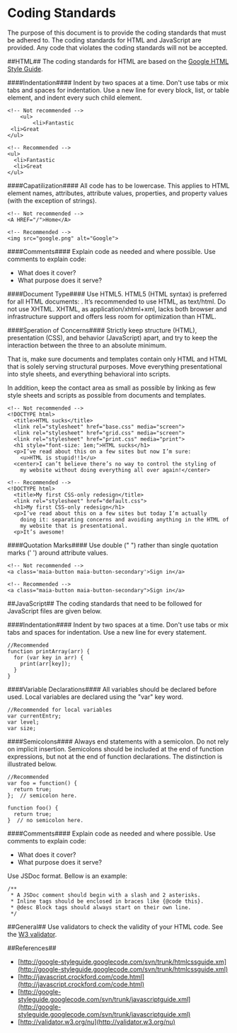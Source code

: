 Coding Standards
===============
The purpose of this document is to provide the coding standards that must be adhered to. The coding standards for HTML and JavaScript are provided. Any code that violates the coding standards will not be accepted.

##HTML##
The coding standards for HTML are based on the [Google HTML Style Guide](http://google-styleguide.googlecode.com/svn/trunk/htmlcssguide.xml).

####Indentation####
Indent by two spaces at a time. Don't use tabs or mix tabs and spaces for indentation. Use a new line for every block, list, or table element, and indent every such child element. 

	<!-- Not recommended -->
	 	<ul>
  	  		<li>Fantastic
     <li>Great
	</ul>

	<!-- Recommended -->
	<ul>
  	  <li>Fantastic
  	  <li>Great
	</ul>	

####Capatilization####
All code has to be lowercase. This applies to HTML element names, attributes, attribute values, properties, and property values (with the exception of strings). 

	<!-- Not recommended -->
	<A HREF="/">Home</A>
	
	<!-- Recommended -->
	<img src="google.png" alt="Google">

####Comments####
Explain code as needed and where possible. Use comments to explain code: 

- What does it cover?
- What purpose does it serve?

####Document Type####
Use HTML5. HTML5 (HTML syntax) is preferred for all HTML documents: <!DOCTYPE html>. It’s recommended to use HTML, as text/html. Do not use XHTML. XHTML, as application/xhtml+xml, lacks both browser and infrastructure support and offers less room for optimization than HTML.

####Speration of Concerns####
 Strictly keep structure (HTML), presentation (CSS), and behavior (JavaScript) apart, and try to keep the interaction between the three to an absolute minimum.

That is, make sure documents and templates contain only HTML and HTML that is solely serving structural purposes. Move everything presentational into style sheets, and everything behavioral into scripts.

In addition, keep the contact area as small as possible by linking as few style sheets and scripts as possible from documents and templates.

	<!-- Not recommended -->
	<!DOCTYPE html>
	  <title>HTML sucks</title>
	  <link rel="stylesheet" href="base.css" media="screen">
	  <link rel="stylesheet" href="grid.css" media="screen">
	  <link rel="stylesheet" href="print.css" media="print">
	  <h1 style="font-size: 1em;">HTML sucks</h1>
	  <p>I’ve read about this on a few sites but now I’m sure:
	    <u>HTML is stupid!!1</u>
	  <center>I can’t believe there’s no way to control the styling of
	    my website without doing everything all over again!</center>
	
	<!-- Recommended -->
	<!DOCTYPE html>
	  <title>My first CSS-only redesign</title>
	  <link rel="stylesheet" href="default.css">
	  <h1>My first CSS-only redesign</h1>
	  <p>I’ve read about this on a few sites but today I’m actually
	    doing it: separating concerns and avoiding anything in the HTML of
	    my website that is presentational.
	  <p>It’s awesome!

####Quotation Marks####
Use double (" ") rather than single quotation marks (' ') around attribute values.

	<!-- Not recommended -->
	<a class='maia-button maia-button-secondary'>Sign in</a>
	
	<!-- Recommended -->
	<a class="maia-button maia-button-secondary">Sign in</a>

##JavaScript##
The coding standards that need to be followed for JavaScript files are given below.

####Indentation####
Indent by two spaces at a time. Don't use tabs or mix tabs and spaces for indentation. Use a new line for every statement.

	//Recommended
	function printArray(arr) {
	  for (var key in arr) {
	    print(arr[key]);
	  }
	}
	

####Variable Declarations####
All variables should be declared before used. Local variables are declared using the "var" key word.

	//Recommended for local variables
	var currentEntry;
    var level;        
    var size;         

####Semicolons####
Always end statements with a semicolon. Do not rely on implicit insertion. Semicolons should be included at the end of function expressions, but not at the end of function declarations. The distinction is illustrated below.

	//Recommended
	var foo = function() {
	  return true;
	};  // semicolon here.
	
	function foo() {
	  return true;
	}  // no semicolon here.

####Comments####
Explain code as needed and where possible. Use comments to explain code: 

- What does it cover?
- What purpose does it serve?

Use JSDoc format. Bellow is an example:
	
	/**
	 * A JSDoc comment should begin with a slash and 2 asterisks.
	 * Inline tags should be enclosed in braces like {@code this}.
	 * @desc Block tags should always start on their own line.
	 */

##General##
Use validators to check the validity of your HTML code. See the [W3 validator](http://validator.w3.org/nu).

##References##
- [http://google-styleguide.googlecode.com/svn/trunk/htmlcssguide.xm](http://google-styleguide.googlecode.com/svn/trunk/htmlcssguide.xml)
- [http://javascript.crockford.com/code.html](http://javascript.crockford.com/code.html)
- [http://google-styleguide.googlecode.com/svn/trunk/javascriptguide.xml](http://google-styleguide.googlecode.com/svn/trunk/javascriptguide.xml)
- [http://validator.w3.org/nu](http://validator.w3.org/nu)
